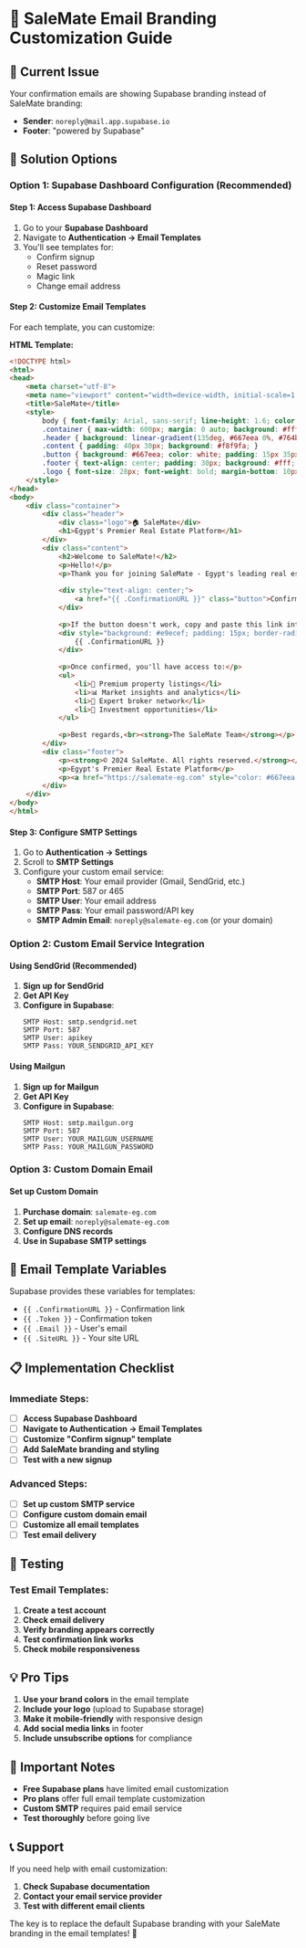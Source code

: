 # 📧 SaleMate Email Branding Customization Guide

## 🎯 **Current Issue**
Your confirmation emails are showing Supabase branding instead of SaleMate branding:
- **Sender**: `noreply@mail.app.supabase.io`
- **Footer**: "powered by Supabase"

## 🚀 **Solution Options**

### **Option 1: Supabase Dashboard Configuration (Recommended)**

#### **Step 1: Access Supabase Dashboard**
1. Go to your **Supabase Dashboard**
2. Navigate to **Authentication → Email Templates**
3. You'll see templates for:
   - Confirm signup
   - Reset password
   - Magic link
   - Change email address

#### **Step 2: Customize Email Templates**
For each template, you can customize:

**HTML Template:**
```html
<!DOCTYPE html>
<html>
<head>
    <meta charset="utf-8">
    <meta name="viewport" content="width=device-width, initial-scale=1.0">
    <title>SaleMate</title>
    <style>
        body { font-family: Arial, sans-serif; line-height: 1.6; color: #333; margin: 0; padding: 0; }
        .container { max-width: 600px; margin: 0 auto; background: #fff; }
        .header { background: linear-gradient(135deg, #667eea 0%, #764ba2 100%); color: white; padding: 40px 30px; text-align: center; }
        .content { padding: 40px 30px; background: #f8f9fa; }
        .button { background: #667eea; color: white; padding: 15px 35px; text-decoration: none; border-radius: 8px; display: inline-block; margin: 25px 0; font-weight: bold; }
        .footer { text-align: center; padding: 30px; background: #fff; color: #666; font-size: 14px; }
        .logo { font-size: 28px; font-weight: bold; margin-bottom: 10px; }
    </style>
</head>
<body>
    <div class="container">
        <div class="header">
            <div class="logo">🏠 SaleMate</div>
            <h1>Egypt's Premier Real Estate Platform</h1>
        </div>
        <div class="content">
            <h2>Welcome to SaleMate!</h2>
            <p>Hello!</p>
            <p>Thank you for joining SaleMate - Egypt's leading real estate platform. To complete your registration, please confirm your email address.</p>
            
            <div style="text-align: center;">
                <a href="{{ .ConfirmationURL }}" class="button">Confirm My Account</a>
            </div>
            
            <p>If the button doesn't work, copy and paste this link into your browser:</p>
            <div style="background: #e9ecef; padding: 15px; border-radius: 8px; margin: 20px 0; word-break: break-all;">
                {{ .ConfirmationURL }}
            </div>
            
            <p>Once confirmed, you'll have access to:</p>
            <ul>
                <li>🏢 Premium property listings</li>
                <li>📊 Market insights and analytics</li>
                <li>🤝 Expert broker network</li>
                <li>💼 Investment opportunities</li>
            </ul>
            
            <p>Best regards,<br><strong>The SaleMate Team</strong></p>
        </div>
        <div class="footer">
            <p><strong>© 2024 SaleMate. All rights reserved.</strong></p>
            <p>Egypt's Premier Real Estate Platform</p>
            <p><a href="https://salemate-eg.com" style="color: #667eea;">Visit SaleMate</a></p>
        </div>
    </div>
</body>
</html>
```

#### **Step 3: Configure SMTP Settings**
1. Go to **Authentication → Settings**
2. Scroll to **SMTP Settings**
3. Configure your custom email service:
   - **SMTP Host**: Your email provider (Gmail, SendGrid, etc.)
   - **SMTP Port**: 587 or 465
   - **SMTP User**: Your email address
   - **SMTP Pass**: Your email password/API key
   - **SMTP Admin Email**: `noreply@salemate-eg.com` (or your domain)

### **Option 2: Custom Email Service Integration**

#### **Using SendGrid (Recommended)**
1. **Sign up for SendGrid**
2. **Get API Key**
3. **Configure in Supabase**:
   ```
   SMTP Host: smtp.sendgrid.net
   SMTP Port: 587
   SMTP User: apikey
   SMTP Pass: YOUR_SENDGRID_API_KEY
   ```

#### **Using Mailgun**
1. **Sign up for Mailgun**
2. **Get API Key**
3. **Configure in Supabase**:
   ```
   SMTP Host: smtp.mailgun.org
   SMTP Port: 587
   SMTP User: YOUR_MAILGUN_USERNAME
   SMTP Pass: YOUR_MAILGUN_PASSWORD
   ```

### **Option 3: Custom Domain Email**

#### **Set up Custom Domain**
1. **Purchase domain**: `salemate-eg.com`
2. **Set up email**: `noreply@salemate-eg.com`
3. **Configure DNS records**
4. **Use in Supabase SMTP settings**

## 🎨 **Email Template Variables**

Supabase provides these variables for templates:
- `{{ .ConfirmationURL }}` - Confirmation link
- `{{ .Token }}` - Confirmation token
- `{{ .Email }}` - User's email
- `{{ .SiteURL }}` - Your site URL

## 📋 **Implementation Checklist**

### **Immediate Steps:**
- [ ] **Access Supabase Dashboard**
- [ ] **Navigate to Authentication → Email Templates**
- [ ] **Customize "Confirm signup" template**
- [ ] **Add SaleMate branding and styling**
- [ ] **Test with a new signup**

### **Advanced Steps:**
- [ ] **Set up custom SMTP service**
- [ ] **Configure custom domain email**
- [ ] **Customize all email templates**
- [ ] **Test email delivery**

## 🧪 **Testing**

### **Test Email Templates:**
1. **Create a test account**
2. **Check email delivery**
3. **Verify branding appears correctly**
4. **Test confirmation link works**
5. **Check mobile responsiveness**

## 💡 **Pro Tips**

1. **Use your brand colors** in the email template
2. **Include your logo** (upload to Supabase storage)
3. **Make it mobile-friendly** with responsive design
4. **Add social media links** in footer
5. **Include unsubscribe options** for compliance

## 🚨 **Important Notes**

- **Free Supabase plans** have limited email customization
- **Pro plans** offer full email template customization
- **Custom SMTP** requires paid email service
- **Test thoroughly** before going live

## 📞 **Support**

If you need help with email customization:
1. **Check Supabase documentation**
2. **Contact your email service provider**
3. **Test with different email clients**

The key is to replace the default Supabase branding with your SaleMate branding in the email templates! 🎯
